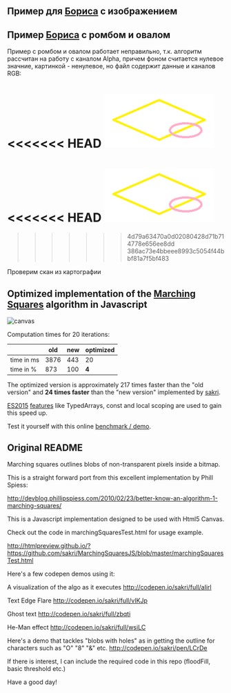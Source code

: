 ## Пример для [Бориса](https://OriginalSin.github.io/MarchingSquaresJS/boris.html) с изображением

## Пример [Бориса](https://a402539.github.io/MarchingSquaresJS/boris.html) с ромбом и овалом

Пример с ромбом и овалом работает неправильно, т.к. алгоритм рассчитан на работу с каналом Alpha, причем фоном считается нулевое значние, картинкой - ненулевое,
но файл содержит данные и каналов RGB:

<<<<<<< HEAD
<img src="4.png"></img>
=======
<<<<<<< HEAD
<img id="img1" src="4.png"></img>
=======
<!--
<img id="img1" src="4.png"></img>
>>>>>>> 4d79a63470a0d02080428d71b714778e656ee8dd
>>>>>>> 386ac73e4bbeee8993c5054f44bbf81a7f5bf483
ar=context.getImageData(0, y, canvas.width, canvas.height).data;
ap={};
{}
for(i=0;i<ar.length;i+=4){if (ap.hasOwnProperty([ar[i],ar[i+1],ar[i+2],ar[i+3]])) ap[[ar[i],ar[i+1],ar[i+2],ar[i+3]]]++; else ap[[ar[i],ar[i+1],ar[i+2],ar[i+3]]]=1;};
ap
{0,0,0,0: 766, 255,255,255,255: 28935, 255,242,0,255: 2212, 255,174,201,255: 853}
<<<<<<< HEAD
=======
<<<<<<< HEAD
>>>>>>> 386ac73e4bbeee8993c5054f44bbf81a7f5bf483
Здесь нулевые точки 0,0,0,0 добавляет алгоритм по краям,
точки 255,255,255,255 - это фон
точки 255,242,0,255 - ромб
точки 255,174,201,255 - овал
<<<<<<< HEAD
=======
=======
-->
>>>>>>> 4d79a63470a0d02080428d71b714778e656ee8dd
>>>>>>> 386ac73e4bbeee8993c5054f44bbf81a7f5bf483

Проверим скан из картографии

<!--<img id="img1" src="993hole.png"></img>-->


## Optimized implementation of the [Marching Squares](http://users.polytech.unice.fr/~lingrand/MarchingCubes/algo.html) algorithm in Javascript

![canvas](https://cloud.githubusercontent.com/assets/8630763/18348811/e2d33b10-75cd-11e6-8131-9d57140d5508.png)

Computation times for 20 iterations:

|            | old  | new | optimized |
|------------|------|-----|-----|
| time in ms | 3876 | 443 | 20  |
| time in %  | 873  | 100 | **4**   |

The optimized version is approximately 217 times faster than the "old version" and **24 times faster** than the "new version" implemented by [sakri](https://github.com/sakri).

[ES2015](http://www.ecma-international.org/ecma-262/6.0/) [features](https://kangax.github.io/compat-table/es6/) like TypedArrays, const and local scoping are used to gain this speed up.

Test it yourself with this online [benchmark / demo](http://htmlpreview.github.io/?https://github.com/mamrehn/MarchingSquaresJS/blob/master/marchingSquaresTest.html).

## Original README

Marching squares outlines blobs of non-transparent pixels inside a bitmap.

This is a straight forward port from this excellent implementation by Phill Spiess:

http://devblog.phillipspiess.com/2010/02/23/better-know-an-algorithm-1-marching-squares/

This is a Javascript implementation designed to be used with Html5 Canvas.

Check out the code in marchingSquaresTest.html for usage example.

http://htmlpreview.github.io/?https://github.com/sakri/MarchingSquaresJS/blob/master/marchingSquaresTest.html


Here's a few codepen demos using it:

A visualization of the algo as it executes
http://codepen.io/sakri/full/aIirl

Text Edge Flare
http://codepen.io/sakri/full/vIKJp

Ghost text
http://codepen.io/sakri/full/zbqti

He-Man effect
http://codepen.io/sakri/full/wsiLC


Here's a demo that tackles "blobs with holes" as in getting the outline for characters such as "O" "8" "&" etc.
http://codepen.io/sakri/pen/LCrDe

If there is interest, I can include the required code in this repo (floodFill, basic threshold etc.)



Have a good day!
